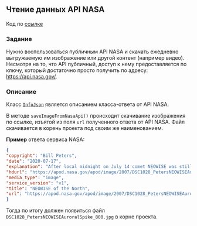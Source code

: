 ## Чтение данных API NASA

Код по [ссылке](https://github.com/A-Sakhmina/netology_javacore_http_nasa-api/blob/master/src/main/java/Main.java)

### Задание

Нужно воспользоваться публичным API NASA и скачать ежедневно выгружаемую им изображение или другой контент (например
видео). Несмотря на то, что API публичный, доступ к нему предоставляется по ключу, который достаточно просто получить по
адресу: https://api.nasa.gov/.

### Описание

Класс [`InfoJson`](https://github.com/A-Sakhmina/netology_javacore_http_nasa-api/blob/master/src/main/java/InfoJson.java)
является описанием класса-ответа от API NASA.

В методе `saveImageFromNasaApi()` происходит скачивание изображения по ссылке, изъятой из поля `url` полученного ответа
от API NASA. Файл скачивается в корень проекта под своим же наименованием.

**Пример** ответа сервиса NASA:

```json 
{
"copyright": "Bill Peters",
"date": "2020-07-17",
"explanation": "After local midnight on July 14 comet NEOWISE was still above the horizon for Goldenrod, Alberta, Canada, just north of Calgary, planet Earth. In this snapshot it makes for an awesome night with dancing displays of the northern lights. The long-tailed comet and auroral displays are beautiful apparitions in the north these days. Both show the influence of spaceweather and the wind from the Sun. Skygazers have widely welcomed the visitor from the Oort cloud, though C/2020 F3 (NEOWISE) is in an orbit that is now taking it out of the inner Solar System.  Comet NEOWISE Images: July 16 | July 15 | July 14 | July 13 | July 12 | July 11 | July 10 & earlier",
"hdurl": "https://apod.nasa.gov/apod/image/2007/DSC1028_PetersNEOWISEAuroralSpike.jpg",
"media_type": "image",
"service_version": "v1",
"title": "NEOWISE of the North",
"url": "https://apod.nasa.gov/apod/image/2007/DSC1028_PetersNEOWISEAuroralSpike_800.jpg"
}
```

Тогда по итогу должен появиться файл `DSC1028_PetersNEOWISEAuroralSpike_800.jpg` в корне проекта.